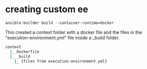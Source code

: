 # creating custom ee

`ansible-builder build --container-runtime=docker`

This created a context folder with a docker file and the files in the "execution-environment.yml" file inside a _build folder.

```bash
context
  |_ Dockerfile
  |_ _build
    |_ {files from execution-environment.yml}
```